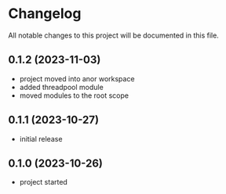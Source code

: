 # Changelog

All notable changes to this project will be documented in this file.

## 0.1.2 (2023-11-03)

* project moved into anor workspace
* added threadpool module
* moved modules to the root scope

## 0.1.1 (2023-10-27)

* initial release

## 0.1.0 (2023-10-26)

* project started
